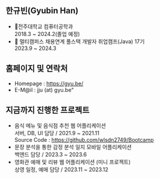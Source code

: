 ## 한규빈(Gyubin Han)
- 🏤전주대학교 컴퓨터공학과<br>2018.3 ~ 2024.2(졸업 예정)
- 📕 멀티캠퍼스 채용연계 풀스택 개발자 취업캠프(Java) 17기<br>2023.9 ~ 2024.3

## 홈페이지 및 연락처
- Homepage : https://gyu.be/
- E-M@il : jju (at) gyu.be"

## 지금까지 진행한 프로젝트
- 음식 메뉴 및 음식점 추천 웹 어플리케이션<br>서버, DB, UI 담당 / 2021.9 ~ 2021.11<br>Source Code : https://github.com/wlsdn2749/Bootcamp
- 문장 분석을 통한 감정 분석 일지 모바일 어플리케이션<br>백엔드 담당 / 2023.3 ~ 2023.6
- 영화관 예매 및 리뷰 웹 어플리케이션 (미니 프로젝트)<br>상영 일정, 예매 담당 / 2023.11 ~ 2023.12
